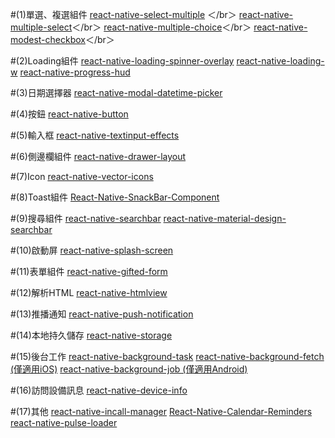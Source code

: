 #(1)單選、複選組件
[react-native-select-multiple](https://github.com/tableflip/react-native-select-multiple) ＜/br＞ 
[react-native-multiple-select](https://github.com/toystars/react-native-multiple-select)＜/br＞
[react-native-multiple-choice](https://github.com/d-a-n/react-native-multiple-choice)＜/br＞
[react-native-modest-checkbox](https://github.com/tiaanduplessis/react-native-modest-checkbox)＜/br＞

#(2)Loading組件
[react-native-loading-spinner-overlay](https://github.com/niftylettuce/react-native-loading-spinner-overlay)
[react-native-loading-w](https://github.com/wenxucheng/react-native-loading-w)
[react-native-progress-hud](https://github.com/naoufal/react-native-progress-hud)

#(3)日期選擇器
[react-native-modal-datetime-picker](https://github.com/mmazzarolo/react-native-modal-datetime-picker)

#(4)按鈕
[react-native-button](https://github.com/APSL/react-native-button)

#(5)輸入框
[react-native-textinput-effects](https://github.com/halilb/react-native-textinput-effects)

#(6)側邊欄組件
[react-native-drawer-layout](https://github.com/react-native-community/react-native-drawer-layout)

#(7)Icon
[react-native-vector-icons](https://github.com/oblador/react-native-vector-icons)

#(8)Toast組件
[React-Native-SnackBar-Component](https://github.com/SiDevesh/React-Native-SnackBar-Component)

#(9)搜尋組件
[react-native-searchbar](https://github.com/localz/react-native-searchbar)
[react-native-material-design-searchbar](https://github.com/ananddayalan/react-native-material-design-searchbar)

#(10)啟動屏
[react-native-splash-screen](https://github.com/crazycodeboy/react-native-splash-screen/blob/master/README.zh.md)

#(11)表單組件
[react-native-gifted-form](https://github.com/FaridSafi/react-native-gifted-form)

#(12)解析HTML
[react-native-htmlview](https://github.com/jsdf/react-native-htmlview)

#(13)推播通知
[react-native-push-notification](https://github.com/zo0r/react-native-push-notification)

#(14)本地持久儲存
[react-native-storage](https://github.com/sunnylqm/react-native-storage/blob/master/README-CHN.md)

#(15)後台工作
[react-native-background-task](https://www.npmjs.com/package/react-native-background-task)
[react-native-background-fetch (僅適用iOS)](https://github.com/transistorsoft/react-native-background-fetch)
[react-native-background-job (僅適用Android)](https://github.com/vikeri/react-native-background-job)

#(16)訪問設備訊息
[react-native-device-info](https://github.com/rebeccahughes/react-native-device-info)

#(17)其他
[react-native-incall-manager](https://github.com/zxcpoiu/react-native-incall-manager)
[React-Native-Calendar-Reminders](https://github.com/wmcmahan/React-Native-Calendar-Reminders)
[react-native-pulse-loader](https://github.com/mastermoo/react-native-pulse-loader)